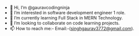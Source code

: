 - 👋 Hi, I’m @gauravcodingninja
- 👀 I’m interested in software development engineer 1 role.
- 🌱 I’m currently learning Full Stack in MERN Technology.
- 💞️ I’m looking to collaborate on code learning projects.
- 📫 How to reach me:- Email:-(singhgaurav3772@gmail.com).

<!---
gauravcodingninja/gauravcodingninja is a ✨ special ✨ repository because its `README.md` (this file) appears on your GitHub profile.
You can click the Preview link to take a look at your changes.
--->
